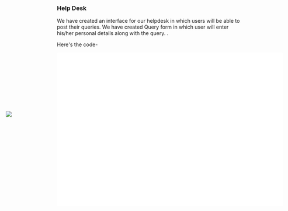 ### Help Desk
We have created an interface for our helpdesk in which users will be able to post their queries.
We have created Query form in which user will enter his/her personal details along with the query.
.

Here's the code-
<div id="uv_top_message" class="uv_load"><img src="https://cdn.uvdesk.com/bundles/webkuldefault/images/cssImages/loader.gif"></div><script id="84436049f08a6f30a6049f08a6f3b4" src="https://therookies.uvdesk.com/apps/form-builder/en/form/84436049f08a6f30a6049f08a6f3b4?removePlaceholders=1&info=1" async="async" > </script> <style>.uv_load{min-height:400px;margin:0 auto}.uv_load img{position:relative;margin-top:25%;margin-left:-25%;}.uv_form .optionwrapper span,.uv_form label{margin-right:10px}.uv_form .optionwrapper label{display:inline-block;}.uv_form select{display:inline-block;background-color:#fff}#uv_top_message,.uv_form{width:600px;background-color:#fff;padding:10px;border-radius:4px;overflow-wrap:break-word}.uv_form input[type=checkbox]:hover,.uv_form input[type=radio]:hover{cursor:pointer}.uv_form label{display:block;text-transform:capitalize;color:#333;font-size:16px;margin-bottom:4px}.uv_form textarea{resize:vertical;min-height:60px}div.uv_show-error{color:#FF5656;font-size:15px;margin-top:5px;font-style:italic}.uv_form-control,.uv_selectpicker{width:70%;height:36px;border:1px solid #B1B1AE;border-radius:3px;display:inline-block;vertical-align:middle;transition:.2s cubic-bezier(.4,0,.2,1);padding:0 10px;font-size:15px;color:#333;margin:10px 0}.uv_form-control:focus,.uv_selectpicker:focus{outline:0;border-color:#66afe9;box-shadow:inset 0 1px 1px rgba(0,0,0,.075),0 0 8px rgba(102,175,233,.6)}.uv_form .optionwrapper *{vertical-align:top;color:#777}.uv_form .optionwrapper input{width:18px;height:18px}.uv_selectpicker{display:block}.uv_form-group{margin-bottom:10px;position:relative}.uv_form button[type=reset],.uv_form button[type=submit]{font-size:15px;padding:10px;color:#FFF;background-color:#7C70F4;display:inline-block;text-transform:uppercase;border-radius:3px;font-weight:700;border:none;font-family:inherit;cursor:pointer;vertical-align:middle;margin:5px 10px 5px 0;transition:.2s cubic-bezier(.4,0,.2,1)}
ab

